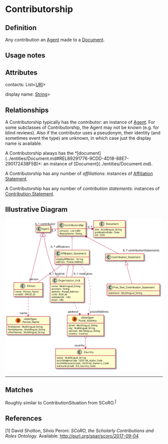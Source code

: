 # Contributorship

## Definition
Any contribution an [Agent](../entities/Agent.md) made to a [Document](../entities/Document.md).

## Usage notes

## Attributes

contacts: List<[URI](../datatypes/URI.md)>

display name: [String](../datatypes/String.md)>

## Relationships

A Contributorship typically has the *contributor*: an instance of [Agent](../entities/Agent.md). For some subclasses of Contributorship, the Agent may not be known (e.g. for blind reviews). Also if the contributor uses a pseudonym, their identity (and sometimes event the type) are unknown, in which case just the display name is available.

<div id="REL89291776-9CDD-4D18-88E7-290172438F5B">A Contributorship always has the *[document](../entities/Document.md#REL89291776-9CDD-4D18-88E7-290172438F5B)*: an instance of [Document](../entities/Document.md).</div>

A Contributorship has any number of *affiliations*: instances of [Affiliation Statement](../entities/Affiliation_Statement.md).

A Contributorship has any number of *contribution statements*: instances of [Contribution Statement](../entities/Contribution_Statement).

## Illustrative Diagram

![The Contributorship diagram](../diagrams/contributorship.svg)

---
## Matches
Roughly similar to ContributionSituation from SCoRO.<sup>[1](#fn1)</sup>

## References
<a name="fn1">\[1\]</a> David Shotton, Silvio Peroni: *SCoRO, the Scholarly Contributions and Roles Ontology.* Available: http://purl.org/spar/scoro/2017-09-04
